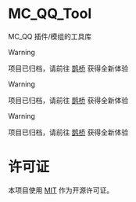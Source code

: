 # MC_QQ_Tool

MC_QQ 插件/模组的工具库

> [!WARNING]  
> 项目已归档，请前往 [鹊桥](https://github.com/17TheWord/QueQiaoTool) 获得全新体验

> [!WARNING]  
> 项目已归档，请前往 [鹊桥](https://github.com/17TheWord/QueQiaoTool) 获得全新体验

> [!WARNING]  
> 项目已归档，请前往 [鹊桥](https://github.com/17TheWord/QueQiaoTool) 获得全新体验

# 许可证

本项目使用 [MIT](./LICENSE) 作为开源许可证。

